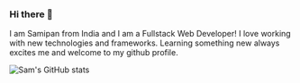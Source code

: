 ### Hi there 👋

I am Samipan from India and I am a Fullstack Web Developer! I love working with new technologies and frameworks. Learning something new always excites me and welcome to my github profile.

![Sam's GitHub stats](https://github-readme-stats.vercel.app/api?username=NexusX45&show_icons=true&theme=dracula)


<!--
**NexusX45/NexusX45** is a ✨ _special_ ✨ repository because its `README.md` (this file) appears on your GitHub profile.

Here are some ideas to get you started:

- 🔭 I’m currently working on ...
- 🌱 I’m currently learning ...
- 👯 I’m looking to collaborate on ...
- 🤔 I’m looking for help with ...
- 💬 Ask me about ...
- 📫 How to reach me: ...
- 😄 Pronouns: ...
- ⚡ Fun fact: ...
-->
